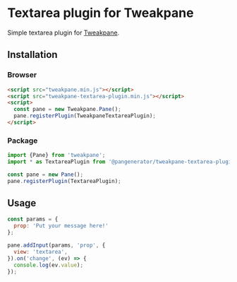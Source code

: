 # Textarea plugin for Tweakpane

Simple textarea plugin for [Tweakpane][tweakpane].

## Installation

### Browser

```html
<script src="tweakpane.min.js"></script>
<script src="tweakpane-textarea-plugin.min.js"></script>
<script>
  const pane = new Tweakpane.Pane();
  pane.registerPlugin(TweakpaneTextareaPlugin);
</script>
```


### Package

```js
import {Pane} from 'tweakpane';
import * as TextareaPlugin from '@pangenerator/tweakpane-textarea-plugin';

const pane = new Pane();
pane.registerPlugin(TextareaPlugin);
```

## Usage

```js
const params = {
  prop: 'Put your message here!'
};

pane.addInput(params, 'prop', {
  view: 'textarea',
}).on('change', (ev) => {
  console.log(ev.value);
});
```

[tweakpane]: https://github.com/cocopon/tweakpane/
